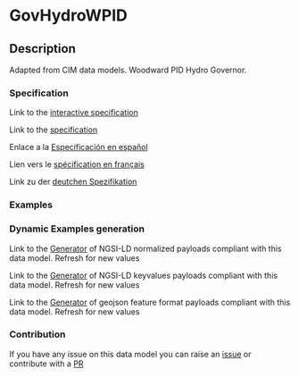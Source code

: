 # GovHydroWPID

## Description 

Adapted from CIM data models. Woodward PID Hydro Governor.
### Specification

Link to the [interactive specification](https://swagger.lab.fiware.org/?url=https://smart-data-models.github.io/dataModel.EnergyCIM/GovHydroWPID/swagger.yaml)

Link to the [specification](https://smart-data-models.github.io/dataModel.EnergyCIM/GovHydroWPID/doc/spec.md)

Enlace a la [Especificación en español](https://smart-data-models.github.io/dataModel.EnergyCIM/GovHydroWPID/doc/spec_ES.md)

Lien vers le [spécification en français](https://smart-data-models.github.io/dataModel.EnergyCIM/GovHydroWPID/doc/spec_FR.md)

Link zu der [deutchen Spezifikation](https://smart-data-models.github.io/dataModel.EnergyCIM/GovHydroWPID/doc/spec_DE.md)
### Examples
### Dynamic Examples generation

Link to the [Generator](https://smartdatamodels.org/extra/ngsi-ld_generator_v0.92.php?schemaUrl=https://raw.githubusercontent.com/smart-data-models/dataModel.EnergyCIM/master/GovHydroWPID/schema.json&email=info@smartdatamodels.org) of NGSI-LD normalized payloads compliant with this data model. Refresh for new values

Link to the [Generator](https://smartdatamodels.org/extra/ngsi-ld_generator_keyvalues_v0.92.php?schemaUrl=https://raw.githubusercontent.com/smart-data-models/dataModel.EnergyCIM/master/GovHydroWPID/schema.json&email=info@smartdatamodels.org) of NGSI-LD keyvalues payloads compliant with this data model. Refresh for new values

Link to the [Generator](https://smartdatamodels.org/extra/geojson_features_generator_v1.0.php?schemaUrl=https://raw.githubusercontent.com/smart-data-models/dataModel.EnergyCIM/master/GovHydroWPID/schema.json&email=info@smartdatamodels.org) of geojson feature format payloads compliant with this data model. Refresh for new values
### Contribution

 If you have any issue on this data model you can raise an [issue](https://github.com/smart-data-models/dataModel.EnergyCIM/issues)  or contribute with a [PR](https://github.com/smart-data-models/dataModel.EnergyCIM/pulls)